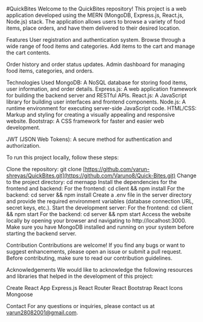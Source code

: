 #QuickBites Welcome to the QuickBites repository! This project is a web application developed using the MERN (MongoDB, Express.js, React.js, Node.js) stack. The application allows users to browse a variety of food items, place orders, and have them delivered to their desired location.

Features User registration and authentication system. Browse through a wide range of food items and categories. Add items to the cart and manage the cart contents.

Order history and order status updates. Admin dashboard for managing food items, categories, and orders.

Technologies Used MongoDB: A NoSQL database for storing food items, user information, and order details. Express.js: A web application framework for building the backend server and RESTful APIs. React.js: A JavaScript library for building user interfaces and frontend components. Node.js: A runtime environment for executing server-side JavaScript code. HTML/CSS: Markup and styling for creating a visually appealing and responsive website. Bootstrap: A CSS framework for faster and easier web development.

JWT (JSON Web Tokens): A secure method for authentication and authorization.

To run this project locally, follow these steps:

Clone the repository: git clone [https://github.com/varun-shreyas/QuickBites.git](https://github.com/Varuno8/Quick-Bites.git) Change to the project directory: cd mernapp Install the dependencies for the frontend and backend: For the frontend: cd client && npm install For the backend: cd server && npm install Create a .env file in the server directory and provide the required environment variables (database connection URL, secret keys, etc.). Start the development server: For the frontend: cd client && npm start For the backend: cd server && npm start Access the website locally by opening your browser and navigating to http://localhost:3000. Make sure you have MongoDB installed and running on your system before starting the backend server.

Contribution Contributions are welcome! If you find any bugs or want to suggest enhancements, please open an issue or submit a pull request. Before contributing, make sure to read our contribution guidelines.

Acknowledgements We would like to acknowledge the following resources and libraries that helped in the development of this project:

Create React App Express.js React Router React Bootstrap React Icons Mongoose

Contact For any questions or inquiries, please contact us at varun28082001@gmail.com.
